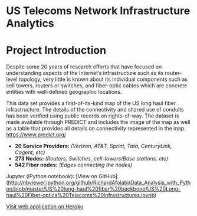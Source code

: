 US Telecoms Network Infrastructure Analytics
==============

Project Introduction
=====

Despite some 20 years of research efforts that have focused on understanding aspects of the Internet’s infrastructure such as its router-level topology, very little is known about its individual components such as cell towers, routers or switches, and fiber-optic cables which are concrete entities with well-defined geographic locations.

This data set provides a first-of-its-kind map of the US long haul fiber infrastructure. The details of the connectivity and shared use of conduits has been verified using public records on rights-of-way. The dataset is made available through PREDICT and includes the image of the map as well as a table that provides all details on connectivity represented in the map. https://www.predict.org/

* <b>20 Service Providers:</b> <em>(Verizon, AT&T, Sprint, Tata, CenturyLink, Cogent, etc)</em>
* <b>273 Nodes:</b> <em>(Routers, Switches, cell-towers/Base stations, etc)</em>
* <b>542 Fiber nodes:</b> <em>(Edges connecting the nodes)</em>





Jupyter (iPython notebook): [View on GitHub] (http://nbviewer.ipython.org/github/RichardAfolabi/Data_Analysis_with_Python/blob/master/US%20long-haul%20fiber%20backbone/US%20Long-haul%20Fiber-optics%20Telecoms%20Infrastructures.ipynb)

[Visit web application on Heroku](http://turaquo-analytics.herokuapp.com/telecoms_infra)
